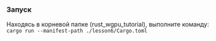 ### Запуск

Находясь в корневой папке (rust_wgpu_tutorial), выполните команду:  
`cargo run --manifest-path ./lesson6/Cargo.toml`